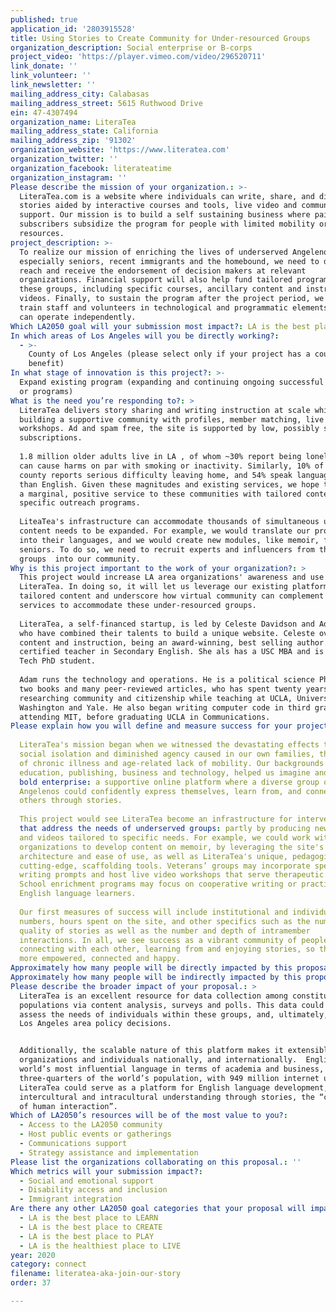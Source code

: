 ```yaml
---
published: true
application_id: '2803915528'
title: Using Stories to Create Community for Under-resourced Groups
organization_description: Social enterprise or B-corps
project_video: 'https://player.vimeo.com/video/296520711'
link_donate: ''
link_volunteer: ''
link_newsletter: ''
mailing_address_city: Calabasas
mailing_address_street: 5615 Ruthwood Drive
ein: 47-4307494
organization_name: LiteraTea
mailing_address_state: California
mailing_address_zip: '91302'
organization_website: 'https://www.literatea.com'
organization_twitter: ''
organization_facebook: literateatime
organization_instagram: ''
Please describe the mission of your organization.: >-
  LiteraTea.com is a website where individuals can write, share, and discuss
  stories aided by interactive courses and tools, live video and communal
  support. Our mission is to build a self sustaining business where paid
  subscribers subsidize the program for people with limited mobility or
  resources.
project_description: >-
  To realize our mission of enriching the lives of underserved Angelenos,
  especially seniors, recent immigrants and the homebound, we need to directly
  reach and receive the endorsement of decision makers at relevant
  organizations. Financial support will also help fund tailored programs for
  these groups, including specific courses, ancillary content and instructional
  videos. Finally, to sustain the program after the project period, we will
  train staff and volunteers in technological and programmatic elements so they
  can operate independently.
Which LA2050 goal will your submission most impact?: LA is the best place to CONNECT
In which areas of Los Angeles will you be directly working?:
  - >-
    County of Los Angeles (please select only if your project has a countywide
    benefit)
In what stage of innovation is this project?: >-
  Expand existing program (expanding and continuing ongoing successful projects
  or programs)
What is the need you’re responding to?: >
  LiteraTea delivers story sharing and writing instruction at scale while
  building a supportive community with profiles, member matching, live chats and
  workshops. Ad and spam free, the site is supported by low, possibly subsidized
  subscriptions. 
   
  1.8 million older adults live in LA , of whom ~30% report being lonely, which
  can cause harms on par with smoking or inactivity. Similarly, 10% of the
  county reports serious difficulty leaving home, and 54% speak languages other
  than English. Given these magnitudes and existing services, we hope to supply
  a marginal, positive service to these communities with tailored content and
  specific outreach programs. 
   
  LiteaTea's infrastructure can accommodate thousands of simultaneous users; the
  content needs to be expanded. For example, we would translate our proven tools
  into their languages, and we would create new modules, like memoir, for
  seniors. To do so, we need to recruit experts and influencers from these
  groups  into our community. 
Why is this project important to the work of your organization?: >
  This project would increase LA area organizations' awareness and use of
  LiteraTea. In doing so, it will let us leverage our existing platform with
  tailored content and underscore how virtual community can complement existing
  services to accommodate these under-resourced groups. 
   
  LiteraTea, a self-financed startup, is led by Celeste Davidson and Adam Simon,
  who have combined their talents to build a unique website. Celeste oversees
  content and instruction, being an award-winning, best selling author. and a
  certified teacher in Secondary English. She als has a USC MBA and is an Ed
  Tech PhD student.
   
  Adam runs the technology and operations. He is a political science PhD. with
  two books and many peer-reviewed articles, who has spent twenty years
  researching community and citizenship while teaching at UCLA, University of
  Washington and Yale. He also began writing computer code in third grade,
  attending MIT, before graduating UCLA in Communications.  
Please explain how you will define and measure success for your project.: >2-
   
  LiteraTea's mission began when we witnessed the devastating effects that
  social isolation and diminished agency caused in our own families, the result
  of chronic illness and age-related lack of mobility. Our backgrounds in
  education, publishing, business and technology, helped us imagine and build a
  bold enterprise: a supportive online platform where a diverse group of
  Angelenos could confidently express themselves, learn from, and connect with
  others through stories.  
   
  This project would see LiteraTea become an infrastructure for interventions
  that address the needs of underserved groups: partly by producing new lessons
  and videos tailored to specific needs. For example, we could work with senior
  organizations to develop content on memoir, by leveraging the site's existing
  architecture and ease of use, as well as LiteraTea's unique, pedagogically
  cutting-edge, scaffolding tools. Veterans’ groups may incorporate specific
  writing prompts and host live video workshops that serve therapeutic goals.
  School enrichment programs may focus on cooperative writing or practice for
  English language learners. 
   
  Our first measures of success will include institutional and individual member
  numbers, hours spent on the site, and other specifics such as the number and
  quality of stories as well as the number and depth of intramember
  interactions. In all, we see success as a vibrant community of people
  connecting with each other, learning from and enjoying stories, so they feel
  more empowered, connected and happy. 
Approximately how many people will be directly impacted by this proposal?: '450'
Approximately how many people will be indirectly impacted by this proposal?: '27000'
Please describe the broader impact of your proposal.: >
  LiteraTea is an excellent resource for data collection among constituent
  populations via content analysis, surveys and polls. This data could help
  assess the needs of individuals within these groups, and, ultimately, inform
  Los Angeles area policy decisions. 


  Additionally, the scalable nature of this platform makes it extensible to
  organizations and individuals nationally, and internationally.  English is the
  world’s most influential language in terms of academia and business, spoken by
  three-quarters of the world’s population, with 949 million internet users.
  LiteraTea could serve as a platform for English language development, and both
  intercultural and intracultural understanding through stories, the “currency
  of human interaction”.
Which of LA2050’s resources will be of the most value to you?:
  - Access to the LA2050 community
  - Host public events or gatherings
  - Communications support
  - Strategy assistance and implementation
Please list the organizations collaborating on this proposal.: ''
Which metrics will your submission impact?:
  - Social and emotional support
  - Disability access and inclusion
  - Immigrant integration
Are there any other LA2050 goal categories that your proposal will impact?:
  - LA is the best place to LEARN
  - LA is the best place to CREATE
  - LA is the best place to PLAY
  - LA is the healthiest place to LIVE
year: 2020
category: connect
filename: literatea-aka-join-our-story
order: 37

---
```

